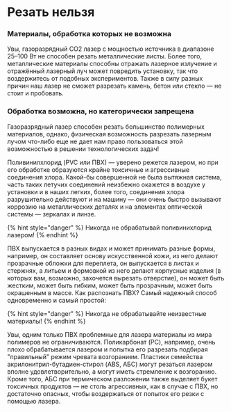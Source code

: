 # Резать нельзя

### Материалы, обработка которых не возможна

Увы, газоразрядный CO2 лазер с мощностью источника в диапазоне 25–100 Вт  не способен резать металлические листы. Более того, металлические материалы способны отражать лазерное излучение и отражённый лазерный луч может повредить установку, так что воздержитесь от подобных экспериментов. Также в силу разных причин наш лазер не сможет разрезать камень, бетон или стекло — не стоит и пробовать.

### Обработка возможна, но категорически запрещена

Газоразрядный лазер способен резать большинство полимерных материалов, однако, физическая возможность разрезать лазерным лучом что-либо еще не дает нам право пользоваться этой возможностью в решении технологических задач!

Поливинилхлорид (PVC или ПВХ) — уверено режется лазером, но при его обработке образуются крайне токсичные и агрессивные соединения хлора.  Какой-бы совершенной не была вытяжная система, часть таких летучих соединений неизбежно окажется в воздухе у установки и в наших легких, более того, соединения хлора разрушительно действуют и на машину — они очень быстро вызывают коррозию на металлических деталях и на элементах оптической системы — зеркалах и линзе.

{% hint style="danger" %}
Никогда не обрабатывай поливинихлорид лазером!
{% endhint %}

ПВХ выпускается в разных видах и может принимать разные формы, например, он составляет основу искусственной кожи, из него делают прозрачные обложки для переплета, он выпускается в листах и стержнях, а литьем и формовкой  из него делают корпусные изделия (в которых вам, возможно, захочется вырезать отверстие), он может быть жестким, может быть гибким, может быть прозрачным, может быть окрашенным в массе.  Как распознать ПВХ? Самый надежный способ одновременно и самый  простой:&#x20;

{% hint style="danger" %}
Никогда не обрабатывайте неизвестные материалы!
{% endhint %}

Увы, одним только ПВХ проблемные для лазера материалы  из мира полимеров не ограничиваются.  Поликарбонат (PC), например, очень плохо обрабатывается лазером и попытка его разрезать подбирая "правильный" режим чревата возгоранием. Пластики семейства акрилонитрил-бутадиен-стирол (ABS, АБС) могут резаться лазером вполне удовлетворительно, а могут иметь стремление к возгоранию. Кроме того, АБС при термическом разложении также выделяет букет токсичных продуктов — не столь агрессивных, как в случае с ПВХ, но достаточно опасных, чтобы воздержаться от попыток его резки с помощью лазера. &#x20;
